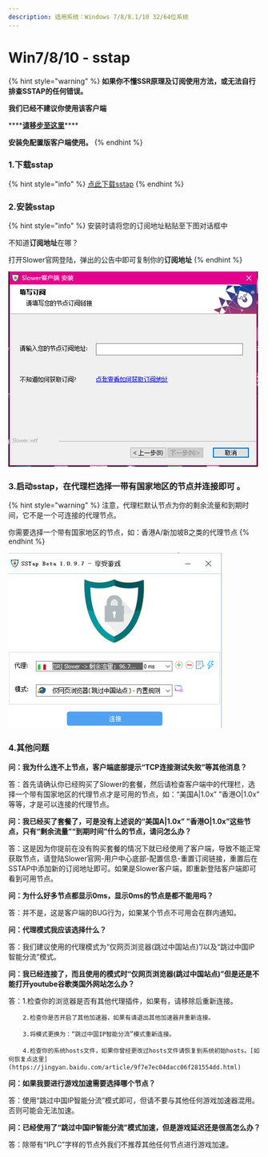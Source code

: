 ```yaml
---
description: 适用系统：Windows 7/8/8.1/10 32/64位系统
---
```


# Win7/8/10 - sstap

{% hint style="warning" %}
**如果你不懂SSR原理及订阅使用方法，或无法自行排查SSTAP的任何错误。** 

**我们已经不建议你使用该客户端** 

\*\*\*\*[**请移步至这里**](https://down.zjnyd.top/)\*\*\*\*

 **安装免配置版客户端使用。**
{% endhint %}



### **1.下载sstap**

{% hint style="info" %}
[点此下载sstap](https://slower.lanzous.com/i9nhu9i)
{% endhint %}

### 2.安装sstap

{% hint style="info" %}
安装时请将您的订阅地址粘贴至下图对话框中

不知道**订阅地址**在哪？

打开Slower官网登陆，弹出的公告中即可复制你的**订阅地址**
{% endhint %}

![](../.gitbook/assets/tu-pian%20%2815%29.png)

### 3.启动sstap，在代理栏选择一带有国家地区的节点并连接即可 。

{% hint style="warning" %}
注意，代理栏默认节点为你的剩余流量和到期时间，它不是一个可连接的代理节点。

你需要选择一个带有国家地区的节点，如：香港A/新加坡B之类的代理节点
{% endhint %}

![](../.gitbook/assets/tu-pian%20%281%29.png)

### 4.其他问题

**问：我为什么连不上节点，客户端底部提示“TCP连接测试失败”等其他消息？**

答：首先请确认你已经购买了Slower的套餐，然后请检查客户端中的代理栏，选择一个带有国家地区的代理节点才是可用的节点，如：“美国A\|1.0x” ”香港O\|1.0x” 等等，才是可以连接的代理节点。

**问：我已经买了套餐了，可是没有上述说的“美国A\|1.0x” ”香港O\|1.0x”这些节点，只有“剩余流量”“到期时间”什么的节点，请问怎么办？**

答：这是因为你提前在没有购买套餐的情况下就已经使用了客户端，导致不能正常获取节点，请登陆Slower官网-用户中心底部-配置信息-重置订阅链接，重置后在SSTAP中添加新的订阅地址即可。如果是Slower客户端，即重新登陆客户端即可看到可用节点。

**问：为什么好多节点都显示0ms，显示0ms的节点是都不能用吗？**

答：并不是，这是客户端的BUG行为，如果某个节点不可用会在群内通知。

**问：代理模式我应该选择什么？**

答：我们建议使用的代理模式为“仅网页浏览器\(跳过中国站点\)”/以及“跳过中国IP智能分流”模式。

**问：我已经连接了，而且使用的模式时“仅网页浏览器\(跳过中国站点\)”但是还是不能打开youtube谷歌类国外网站怎么办？**

答：1.检查你的浏览器是否有其他代理插件，如果有，请移除后重新连接。

        2.检查你是否开启了其他加速器，如果有请退出其他加速器并重新连接。

        3.将模式更换为：“跳过中国IP智能分流”模式重新连接。

        4.检查你的系统hosts文件，如果你曾经更改过hosts文件请恢复到系统初始hosts。[如何恢复点这里](https://jingyan.baidu.com/article/9f7e7ec04dacc06f281554dd.html)

**问：如果我要进行游戏加速需要选择哪个节点？**

答：使用“跳过中国IP智能分流”模式即可，但请不要与其他任何游戏加速器混用。否则可能会无法加速。

**问：已经使用了“跳过中国IP智能分流”模式加速，但是游戏延迟还是很高怎么办？**

答：除带有“IPLC”字样的节点外我们不推荐其他任何节点进行游戏加速。



